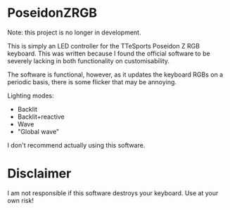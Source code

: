 # PoseidonZRGB

Note: this project is no longer in development.

This is simply an LED controller for the TTeSports Poseidon Z RGB keyboard.  This was written because I found the official software to be severely lacking in both functionality on customisability.

The software is functional, however, as it updates the keyboard RGBs on a periodic basis, there is some flicker that may be annoying. 

Lighting modes:

* Backlit
* Backlit+reactive
* Wave
* "Global wave"

I don't recommend actually using this software.

# Disclaimer

I am not responsible if this software destroys your keyboard. Use at your own risk!
